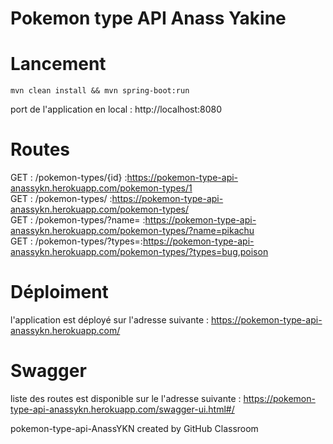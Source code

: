 # Pokemon type API Anass Yakine

# Lancement

```
mvn clean install && mvn spring-boot:run
```
port de l'application en local : http://localhost:8080 <br/>

# Routes

GET : /pokemon-types/{id}   :https://pokemon-type-api-anassykn.herokuapp.com/pokemon-types/1<br/>
GET : /pokemon-types/       :https://pokemon-type-api-anassykn.herokuapp.com/pokemon-types/<br/>
GET : /pokemon-types/?name= :https://pokemon-type-api-anassykn.herokuapp.com/pokemon-types/?name=pikachu<br/>
GET : /pokemon-types/?types=:https://pokemon-type-api-anassykn.herokuapp.com/pokemon-types/?types=bug,poison<br/>

# Déploiment

l'application est déployé sur l'adresse suivante : https://pokemon-type-api-anassykn.herokuapp.com/

# Swagger 

liste des routes est disponible sur le l'adresse suivante : https://pokemon-type-api-anassykn.herokuapp.com/swagger-ui.html#/

pokemon-type-api-AnassYKN created by GitHub Classroom
